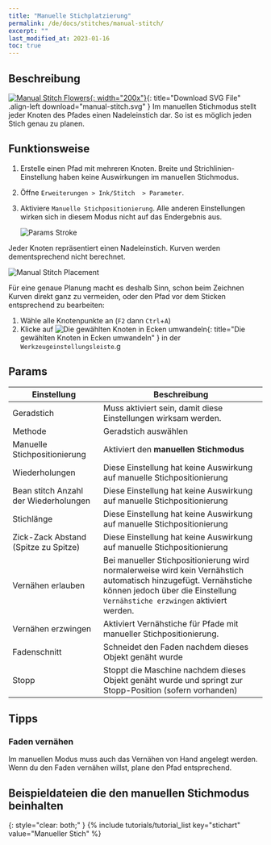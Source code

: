 ```yaml
---
title: "Manuelle Stichplatzierung"
permalink: /de/docs/stitches/manual-stitch/
excerpt: ""
last_modified_at: 2023-01-16
toc: true
---
```

## Beschreibung
[![Manual Stitch Flowers](/assets/images/docs/manual-stitch.jpg){: width="200x"}](/assets/images/docs/manual-stitch.svg){: title="Download SVG File" .align-left download="manual-stitch.svg" }
Im manuellen Stichmodus stellt jeder Knoten des Pfades einen Nadeleinstich dar. So ist es möglich jeden Stich genau zu planen.

## Funktionsweise

1. Erstelle einen Pfad mit mehreren Knoten. Breite und Strichlinien-Einstellung haben keine Auswirkungen im manuellen Stichmodus.
2. Öffne `Erweiterungen > Ink/Stitch  > Parameter`.
3. Aktiviere `Manuelle Stichpositionierung`. Alle anderen Einstellungen wirken sich in diesem Modus nicht auf das Endergebnis aus.

   ![Params Stroke](/assets/images/docs/de/params-manual-stitch.jpg)

Jeder Knoten repräsentiert einen Nadeleinstich. Kurven werden dementsprechend nicht berechnet.

![Manual Stitch Placement](/assets/images/docs/manual-stitch-placement.png)

Für eine genaue Planung macht es deshalb Sinn, schon beim Zeichnen Kurven direkt ganz zu vermeiden, oder den Pfad vor dem Sticken entsprechend zu bearbeiten:
1. Wähle alle Knotenpunkte an (`F2` dann `Ctrl`+`A`)
2. Klicke auf ![Die gewählten Knoten in Ecken umwandeln](/assets/images/docs/tool-controls-corner.jpg){: title="Die gewählten Knoten in Ecken umwandeln" } in der `Werkzeugeinstellungsleiste`.g

## Params

Einstellung|Beschreibung
---|---
Geradstich                            | Muss aktiviert sein, damit diese Einstellungen wirksam werden.
Methode                               | Geradstich auswählen
Manuelle Stichpositionierung          | Aktiviert den **manuellen Stichmodus**
Wiederholungen                        | Diese Einstellung hat keine Auswirkung auf manuelle Stichpositionierung
Bean stitch Anzahl der Wiederholungen | Diese Einstellung hat keine Auswirkung auf manuelle Stichpositionierung
Stichlänge                            | Diese Einstellung hat keine Auswirkung auf manuelle Stichpositionierung
Zick-Zack Abstand (Spitze zu Spitze)  | Diese Einstellung hat keine Auswirkung auf manuelle Stichpositionierung
Vernähen erlauben                     | Bei manueller Stichpositionierung wird normalerweise wird kein Vernähstich automatisch hinzugefügt. Vernähstiche können jedoch über die Einstellung `Vernähstiche erzwingen` aktiviert werden.
Vernähen erzwingen                    | Aktiviert Vernähstiche für Pfade mit manueller Stichpositionierung.
Fadenschnitt                          | Schneidet den Faden nachdem dieses Objekt genäht wurde
Stopp                                 | Stoppt die Maschine nachdem dieses Objekt genäht wurde und springt zur Stopp-Position (sofern vorhanden)

## Tipps

### Faden vernähen

Im manuellen Modus muss auch das Vernähen von Hand angelegt werden. Wenn du den Faden vernähen willst, plane den Pfad entsprechend.

## Beispieldateien die den manuellen Stichmodus beinhalten
{: style="clear: both;" }
{% include tutorials/tutorial_list key="stichart" value="Manueller Stich" %}

